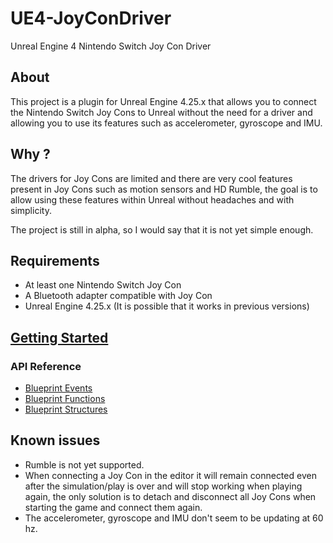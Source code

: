 # UE4-JoyConDriver
Unreal Engine 4 Nintendo Switch Joy Con Driver

## About
This project is a plugin for Unreal Engine 4.25.x that allows you to connect the Nintendo Switch Joy Cons to Unreal without the need for a driver and allowing you to use its features such as accelerometer, gyroscope and IMU.

## Why ?
The drivers for Joy Cons are limited and there are very cool features present in Joy Cons such as motion sensors and HD Rumble, the goal is to allow using these features within Unreal without headaches and with simplicity.

The project is still in alpha, so I would say that it is not yet simple enough.

## Requirements
* At least one Nintendo Switch Joy Con
* A Bluetooth adapter compatible with Joy Con
* Unreal Engine 4.25.x (It is possible that it works in previous versions)

## [Getting Started](https://github.com/jpdante/UE4-JoyConDriver/wiki/Getting-Started)

### API Reference
* [Blueprint Events](https://github.com/jpdante/UE4-JoyConDriver/wiki/Blueprint-Events)
* [Blueprint Functions](https://github.com/jpdante/UE4-JoyConDriver/wiki/Blueprint-Functions)
* [Blueprint Structures](https://github.com/jpdante/UE4-JoyConDriver/wiki/Blueprint-Structures)

## Known issues
* Rumble is not yet supported.
* When connecting a Joy Con in the editor it will remain connected even after the simulation/play is over and will stop working when playing again, the only solution is to detach and disconnect all Joy Cons when starting the game and connect them again.
* The accelerometer, gyroscope and IMU don't seem to be updating at 60 hz.
